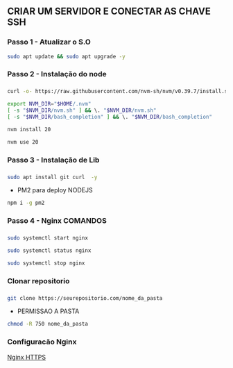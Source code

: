## CRIAR UM SERVIDOR E CONECTAR AS CHAVE SSH

### Passo 1 - Atualizar o S.O

```bash
sudo apt update && sudo apt upgrade -y
```
###
### Passo 2 - Instalação do node
###
```bash
curl -o- https://raw.githubusercontent.com/nvm-sh/nvm/v0.39.7/install.sh | bash
```

```bash
export NVM_DIR="$HOME/.nvm"
[ -s "$NVM_DIR/nvm.sh" ] && \. "$NVM_DIR/nvm.sh"
[ -s "$NVM_DIR/bash_completion" ] && \. "$NVM_DIR/bash_completion"
```

```bash
nvm install 20
```

```bash
nvm use 20
```

###
### Passo 3 - Instalação de Lib 
###

```bash
sudo apt install git curl  -y
```

- PM2 para deploy NODEJS 

```bash
npm i -g pm2
```

###
### Passo 4 - Nginx COMANDOS
###

```bash
sudo systemctl start nginx 
```

```bash
sudo systemctl status nginx 
```

```bash
sudo systemctl stop nginx 
```

###
### Clonar repositorio 
###

```bash
git clone https://seurepositorio.com/nome_da_pasta
```
- PERMISSAO A PASTA 

```bash
chmod -R 750 nome_da_pasta
```

### Configuracão Nginx 

[Nginx HTTPS](NGINX.md)